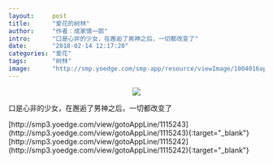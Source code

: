 ```yaml
---
layout:     post
title:      "爱花的树林"
author:     "作者：成家慎一郎"
intro:      "口是心非的少女，在邂逅了男神之后，一切都改变了"
date:       "2018-02-14 12:17:20"
categories: "爱花"
tags:       "树林"
image:      "http://smp.yoedge.com/smp-app/resource/viewImage/1004016appline.png"
---
```

<div style="text-align: center">
<p><img src="http://smp.yoedge.com/smp-app/resource/viewImage/1004016appline.png"/></p>
</div>
<p class="post-meta">
<span>口是心非的少女，在邂逅了男神之后，一切都改变了</span>
</p>
[http://smp3.yoedge.com/view/gotoAppLine/1115243](http://smp3.yoedge.com/view/gotoAppLine/1115243){:target="_blank"}
[http://smp3.yoedge.com/view/gotoAppLine/1115242](http://smp3.yoedge.com/view/gotoAppLine/1115242){:target="_blank"}


